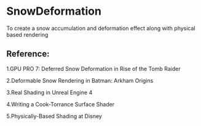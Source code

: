 # SnowDeformation
To create a snow accumulation and deformation effect along with physical based rendering

## Reference:
1.GPU PRO 7: Deferred Snow Deformation in Rise of the Tomb Raider

2.Deformable Snow Rendering in Batman: Arkham Origins

3.Real Shading in Unreal Engine 4

4.Writing a Cook-Torrance Surface Shader

5.Physically-Based Shading at Disney
